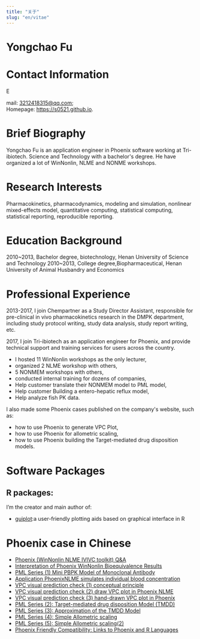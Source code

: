```yaml
---
title: "关于"
slug: "en/vitae"
---
```

# Yongchao Fu

# Contact Information
E

mail: 3212418315@qq.com;  
Homepage: https://s0521.github.io.

# Brief Biography
Yongchao Fu is an application engineer in Phoenix software working at Tri-ibiotech. Science and Technology with a bachelor's degree. He have organized a lot of WinNonlin, NLME and NONME workshops. 

# Research Interests
Pharmacokinetics, pharmacodynamics, modeling and simulation, nonlinear mixed-effects model, quantitative computing, statistical computing, statistical reporting, reproducible reporting.

# Education Background
2010~2013, Bachelor degree, biotechnology, Henan University of Science and Technology
2010~2013, College degree,Biopharmaceutical, Henan University of Animal Husbandry and Economics

# Professional Experience
2013-2017, I join Chempartner as a Study Director Assistant, responsible for pre-clinical in vivo pharmacokinetics research in the DMPK department, including study protocol writing, study data analysis, study report writing, etc.

2017, I join Tri-ibiotech as an application engineer for Phoenix, and provide technical support and training services for users across the country.  

* I hosted 11 WinNonlin workshops as the only lecturer, 
* organized 2 NLME workshop with others,
* 5 NONMEM workshops with others,
* conducted internal training for dozens of companies,
* Help customer translate their NONMEM model to PML model,
* Help customer Building a entero-hepatic reflux model,
* Help analyze fish PK data.

I also made some Phoenix cases published on the company's website, such as: 

* how to use Phoenix to generate VPC Plot,
* how to use Phoenix for allometric scaling,
* how to use Phoenix building the Target-mediated drug disposition models.

# Software Packages

## R packages:

I’m the creator and main author of:

- [guiplot](/guiplot/about/):a user-friendly plotting aids based on graphical interface in R

# Phoenix case in Chinese
* [Phoenix (WinNonlin NLME IVIVC toolkit) Q&A](http://www.tri-ibiotech.com.cn/Appofcase/n607.html)
* [Interpretation of Phoenix WinNonlin Bioequivalence Results](http://www.tri-ibiotech.com.cn/Appofcase/n683.html)
* [PML Series (1) Mini PBPK Model of Monoclonal Antibody](http://www.tri-ibiotech.com.cn/Appofcase/n691.html)
* [Application PhoenixNLME simulates individual blood concentration](http://www.tri-ibiotech.com.cn/Appofcase/n770.html)
* [VPC visual prediction check (1) conceptual principle](http://www.tri-ibiotech.com.cn/Appofcase/n737.html)
* [VPC visual prediction check (2) draw VPC plot in Phoenix NLME](http://www.tri-ibiotech.com.cn/Appofcase/n738.html)
* [VPC visual prediction check (3) hand-drawn VPC plot in Phoenix](http://www.tri-ibiotech.com.cn/Appofcase/n796.html)
* [PML Series (2): Target-mediated drug disposition Model (TMDD)](http://www.tri-ibiotech.com.cn/Appofcase/n700.html)
* [PML Series (3): Approximation of the TMDD Model](http://www.tri-ibiotech.com.cn/Appofcase/n707.html)
* [PML Series (4): Simple Allometric scaling](http://www.tri-ibiotech.com.cn/Appofcase/n813.html)
* [PML Series (5): Simple Allometric scaling(2)](http://www.tri-ibiotech.com.cn/Appofcase/n840.html)
* [Phoenix Friendly Compatibility: Links to Phoenix and R Languages](http://www.tri-ibiotech.com.cn/Appofcase/n797.html)